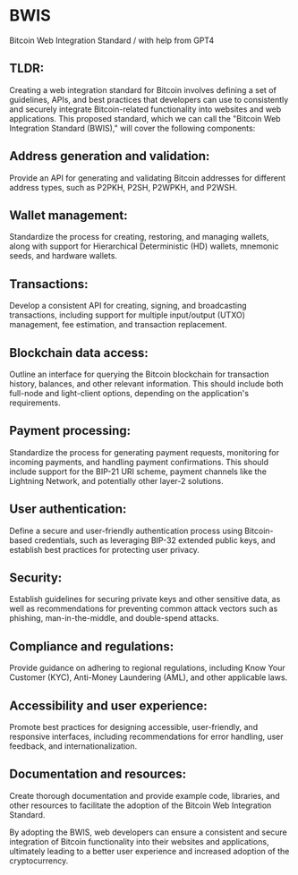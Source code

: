# BWIS
Bitcoin Web Integration Standard / with help from GPT4

## TLDR:
Creating a web integration standard for Bitcoin involves defining a set of guidelines, APIs, and best practices that developers can use to consistently and securely integrate Bitcoin-related functionality into websites and web applications. This proposed standard, which we can call the "Bitcoin Web Integration Standard (BWIS)," will cover the following components:

## Address generation and validation:
Provide an API for generating and validating Bitcoin addresses for different address types, such as P2PKH, P2SH, P2WPKH, and P2WSH.

## Wallet management:
Standardize the process for creating, restoring, and managing wallets, along with support for Hierarchical Deterministic (HD) wallets, mnemonic seeds, and hardware wallets.

## Transactions:
Develop a consistent API for creating, signing, and broadcasting transactions, including support for multiple input/output (UTXO) management, fee estimation, and transaction replacement.

## Blockchain data access:
Outline an interface for querying the Bitcoin blockchain for transaction history, balances, and other relevant information. This should include both full-node and light-client options, depending on the application's requirements.

## Payment processing:
Standardize the process for generating payment requests, monitoring for incoming payments, and handling payment confirmations. This should include support for the BIP-21 URI scheme, payment channels like the Lightning Network, and potentially other layer-2 solutions.

## User authentication:
Define a secure and user-friendly authentication process using Bitcoin-based credentials, such as leveraging BIP-32 extended public keys, and establish best practices for protecting user privacy.

## Security:
Establish guidelines for securing private keys and other sensitive data, as well as recommendations for preventing common attack vectors such as phishing, man-in-the-middle, and double-spend attacks.

## Compliance and regulations:
Provide guidance on adhering to regional regulations, including Know Your Customer (KYC), Anti-Money Laundering (AML), and other applicable laws.

## Accessibility and user experience:
Promote best practices for designing accessible, user-friendly, and responsive interfaces, including recommendations for error handling, user feedback, and internationalization.

## Documentation and resources:
Create thorough documentation and provide example code, libraries, and other resources to facilitate the adoption of the Bitcoin Web Integration Standard.

By adopting the BWIS, web developers can ensure a consistent and secure integration of Bitcoin functionality into their websites and applications, ultimately leading to a better user experience and increased adoption of the cryptocurrency.
